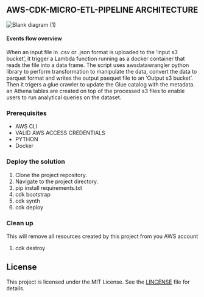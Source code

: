 ## AWS-CDK-MICRO-ETL-PIPELINE ARCHITECTURE
![Blank diagram (1)](https://github.com/PHIDELIST/AWS-CDK-micro-ETL-pipeline/assets/64526896/0e66f4cf-93d1-4510-8768-320b5dd68a9e)

#### Events flow overview
When an input file in .csv or .json format is uploaded to the ‘input s3 bucket’, it trigger a Lambda function running as a docker container that reads the file into a data frame. The script uses awsdatawrangler python library to perform transformation to manipulate the data, convert the data to parquet format and writes the output paequet file to an ‘Output s3 bucket’. Then it trigers a glue crawler to update the Glue catalog with the metadata. an Athena tables are created on top of the processed s3 files to enable users to run analytical queries on the dataset. 
 
### Prerequisites
+ AWS CLI
+ VALID AWS ACCESS CREDENTIALS
+ PYTHON
+ Docker
### Deploy the solution
1. Clone the project repository.
2. Navigate to the project directory.
3. pip install requirements.txt
4. cdk bootstrap
5. cdk synth
6. cdk deploy

### Clean up
This will remove all resources created by this project from you AWS account
1. cdk destroy
## License
This project is licensed under the MIT License. See the [LINCENSE](https://github.com/PHIDELIST/AWS-CDK-micro-ETL-pipeline/blob/main/LINCENSE.md) file for details.
